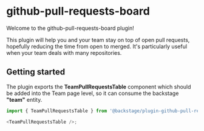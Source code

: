 # github-pull-requests-board

Welcome to the github-pull-requests-board plugin!

This plugin will help you and your team stay on top of open pull requests, hopefully reducing the time from open to merged. It's particularly useful when your team deals with many repositories.

## Getting started

The plugin exports the **TeamPullRequestsTable** component which should be added into the Team page level, so it can consume the backstage **"team"** entity.

```javascript
import { TeamPullRequestsTable } from '@backstage/plugin-github-pull-requests-board';

<TeamPullRequestsTable />;
```
